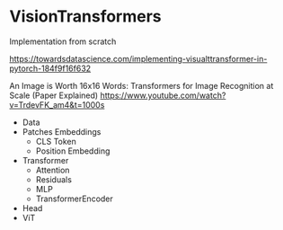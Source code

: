# VisionTransformers

Implementation from scratch

https://towardsdatascience.com/implementing-visualttransformer-in-pytorch-184f9f16f632

An Image is Worth 16x16 Words: Transformers for Image Recognition at Scale (Paper Explained)
https://www.youtube.com/watch?v=TrdevFK_am4&t=1000s

- Data
- Patches Embeddings
    - CLS Token
    - Position Embedding
- Transformer
    - Attention
    - Residuals
    - MLP
    - TransformerEncoder
- Head
- ViT



